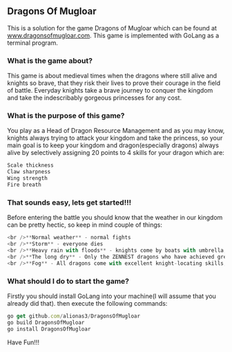 ## Dragons Of Mugloar
This is a solution for the game Dragons of Mugloar which can be found at www.dragonsofmugloar.com. This game is implemented with GoLang as a terminal program.

<h3><b>What is the game about?</b></h3>

This game is about medieval times when the dragons where still alive and knights so brave, that they risk their lives to prove their courage in the field of battle. Everyday knights take a brave journey to conquer the kingdom and take the indescribably gorgeous princesses for any cost.

<h3><b>What is the purpose of this game?</b></h3>

You play as a Head of Dragon Resource Management and as you may know, knights always trying to attack your kingdom and take the princess, so your main goal is to keep your kingdom and dragon(especially dragons) always alive by selectively assigning 20 points to 4 skills for your dragon which are:
```javascript
Scale thickness
Claw sharpness
Wing strength
Fire breath
```
<h3><b>That sounds easy, lets get started!!!</b></h3>

Before entering the battle you should know that the weather in our kingdom can be pretty hectic, so keep in mind couple of things:
```javascript
<br />**Normal weather** - normal fights
<br />**Storm** - everyone dies
<br />**Heavy rain with floods** - knights come by boats with umbrella, so the fire is useless in the rain and additional claw sharpening is needed to destroy the boats with umbrellas
<br />**The long dry** - Only the ZENNEST dragons who have achieved great balance of their inner-self through meditation can win battles during the drought!
<br />**Fog** - All dragons come with excellent knight-locating skills, no puny fog can change that. The knights dragon-locating skills, however are limited to understanding whether or not they have already been eaten.
```
<h3><b>What should I do to start the game?</b></h3>
Firstly you should install GoLang into your machine(I will assume that you already did that).
then execute the following commands:
 
```javascript
go get github.com/alionas3/DragonsOfMugloar
go build DragonsOfMugloar
go install DragonsOfMugloar
```
Have Fun!!!
